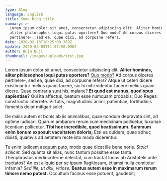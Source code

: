 ```yaml
---
type: Blog
language: English
title: Some blog title
summary: >-
  Lorem ipsum dolor sit amet, consectetur adipiscing elit. Aliter homines,
  aliter philosophos loqui putas oportere? Quo modo? Ad corpus diceres
  pertinere-, sed ea, quae dixi, ad corpusne refers.
date: 2020-02-13T10:25:00.369Z
update: 2020-04-05T11:57:58.096Z
author: Buja Buji
thumbnail: /images/uploads/test.jpg
---
```

Lorem ipsum dolor sit amet, consectetur adipiscing elit. **Aliter homines, aliter philosophos loqui putas oportere?** [Quo modo?](http://loripsum.net/) Ad corpus diceres pertinere-, sed ea, quae dixi, ad corpusne refers? Atque ut ceteri dicere existimantur melius quam facere, sic hi mihi videntur facere melius quam dicere. Quae contraria sunt his, malane? **Et quod est munus, quod opus sapientiae?** Qui ita affectus, beatum esse numquam probabis; Duo Reges: constructio interrete. Virtutis, magnitudinis animi, patientiae, fortitudinis fomentis dolor mitigari solet.

De malis autem et bonis ab iis animalibus, quae nondum depravata sint, ait optime iudicari. Quarum ambarum rerum cum medicinam pollicetur, luxuriae licentiam pollicetur. **Tibi hoc incredibile, quod beatissimum.** **Summum ením bonum exposuit vacuitatem doloris;** Etsi ea quidem, quae adhuc dixisti, quamvis ad aetatem recte isto modo dicerentur.

Te enim iudicem aequum puto, modo quae dicat ille bene noris. *Stoici scilicet.* Sed quanta sit alias, nunc tantum possitne esse tanta. Theophrastus mediocriterne delectat, cum tractat locos ab Aristotele ante tractatos? An est aliquid per se ipsum flagitiosum, etiamsi nulla comitetur infamia? *Sed ille, ut dixi, vitiose.* **Beatus autem esse in maximarum rerum timore nemo potest.** Occultum facinus esse potuerit, gaudebit;
